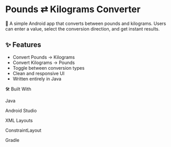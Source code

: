 # Pounds ⇄ Kilograms Converter

📱 A simple Android app that converts between pounds and kilograms. Users can enter a value, select the conversion direction, and get instant results.

## ✨ Features

- Convert Pounds → Kilograms
- Convert Kilograms → Pounds
- Toggle between conversion types
- Clean and responsive UI
- Written entirely in Java

🛠️ Built With

Java

Android Studio

XML Layouts

ConstraintLayout

Gradle

